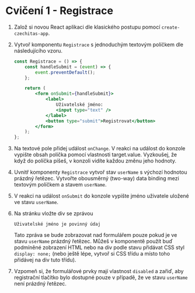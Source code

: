# Cvičení 1 - Registrace

1. Založ si novou React aplikaci dle klasického postupu pomocí `create-czechitas-app`.

2. Vytvoř komponentu `Registrace` s jednoduchým textovým políčkem dle následujícího vzoru.

	```jsx
	const Registrace = () => {
		const handleSubmit = (event) => {
			event.preventDefault();
		};

		return (
			<form onSubmit={handleSubmit}>
				<label>
					Uživatelské jméno:
					<input type="text" />
				</label>
				<button type="submit">Registrovat</button>
			</form>
		);
	};
	```

3. Na textové pole přidej událost `onChange`. V reakci na událost do konzole vypište obsah políčka pomocí vlastnosti target.value. Vyzkoušej, že když do políčka píšeš, v konzoli vidíte každou změnu jeho hodnoty.

4. Uvnitř komponenty `Registrace` vytvoř stav `userName` s výchozí hodnotou prázdný řetězec. Vytvořte obousměrný (two-way) data binding mezi textovým políčkem a stavem `userName`.

5. V reakci na událost `onSubmit` do konzole vypište jméno uživatele uložené ve stavu `userName`.

6. Na stránku vložte div se zprávou
	```
	Uživatelské jméno je povinný údaj
	```

	Tato zpráva se bude zobrazovat nad formulářem pouze pokud je ve stavu `userName` prázdný řetězec. Můžeš v komponentě použít buď podmíněné zobrazení HTML nebo na div podle stavu přidávat CSS styl `display: none;` (nebo ještě lépe, vytvoř si CSS třídu a místo toho přidávej na div tuto třídu).

7. Vzpomeň si, že formulářové prvky mají vlastnost `disabled` a zařiď, aby registrační tlačítko bylo dostupné pouze v případě, že ve stavu `userName` není prázdný řetězec.
